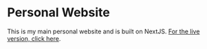 # Personal Website

This is my main personal website and is built on NextJS. [For the live version, click here](https://davidlozano.me).
